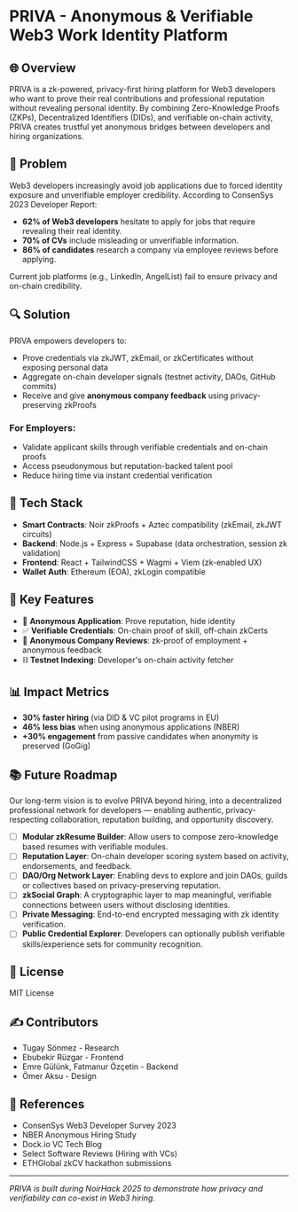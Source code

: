 # PRIVA - Anonymous & Verifiable Web3 Work Identity Platform

## 🌐 Overview
PRIVA is a zk-powered, privacy-first hiring platform for Web3 developers who want to prove their real contributions and professional reputation without revealing personal identity. By combining Zero-Knowledge Proofs (ZKPs), Decentralized Identifiers (DIDs), and verifiable on-chain activity, PRIVA creates trustful yet anonymous bridges between developers and hiring organizations.

## 🚩 Problem
Web3 developers increasingly avoid job applications due to forced identity exposure and unverifiable employer credibility. According to ConsenSys 2023 Developer Report:

- **62% of Web3 developers** hesitate to apply for jobs that require revealing their real identity.
- **70% of CVs** include misleading or unverifiable information.
- **86% of candidates** research a company via employee reviews before applying.

Current job platforms (e.g., LinkedIn, AngelList) fail to ensure privacy and on-chain credibility.

## 🔍 Solution
PRIVA empowers developers to:

- Prove credentials via zkJWT, zkEmail, or zkCertificates without exposing personal data
- Aggregate on-chain developer signals (testnet activity, DAOs, GitHub commits)
- Receive and give **anonymous company feedback** using privacy-preserving zkProofs

### For Employers:
- Validate applicant skills through verifiable credentials and on-chain proofs
- Access pseudonymous but reputation-backed talent pool
- Reduce hiring time via instant credential verification

## 🔧 Tech Stack
- **Smart Contracts**: Noir zkProofs + Aztec compatibility (zkEmail, zkJWT circuits)
- **Backend**: Node.js + Express + Supabase (data orchestration, session zk validation)
- **Frontend**: React + TailwindCSS + Wagmi + Viem (zk-enabled UX)
- **Wallet Auth**: Ethereum (EOA), zkLogin compatible

## 🧪 Key Features
- 🔐 **Anonymous Application**: Prove reputation, hide identity  
- ✅ **Verifiable Credentials**: On-chain proof of skill, off-chain zkCerts  
- 💬 **Anonymous Company Reviews**: zk-proof of employment + anonymous feedback  
- ⛓ **Testnet Indexing**: Developer's on-chain activity fetcher  

## 📊 Impact Metrics
- **30% faster hiring** (via DID & VC pilot programs in EU)  
- **46% less bias** when using anonymous applications (NBER)  
- **+30% engagement** from passive candidates when anonymity is preserved (GoGig)  

## 📚 Future Roadmap
Our long-term vision is to evolve PRIVA beyond hiring, into a decentralized professional network for developers — enabling authentic, privacy-respecting collaboration, reputation building, and opportunity discovery.

- [ ] **Modular zkResume Builder**: Allow users to compose zero-knowledge based resumes with verifiable modules.
- [ ] **Reputation Layer**: On-chain developer scoring system based on activity, endorsements, and feedback.
- [ ] **DAO/Org Network Layer**: Enabling devs to explore and join DAOs, guilds or collectives based on privacy-preserving reputation.
- [ ] **zkSocial Graph**: A cryptographic layer to map meaningful, verifiable connections between users without disclosing identities.
- [ ] **Private Messaging**: End-to-end encrypted messaging with zk identity verification.
- [ ] **Public Credential Explorer**: Developers can optionally publish verifiable skills/experience sets for community recognition.

## 📄 License
MIT License

## ✍️ Contributors
- Tugay Sönmez - Research  
- Ebubekir Rüzgar - Frontend
- Emre Gülünk, Fatmanur Özçetin - Backend
- Ömer Aksu - Design

## 📎 References
- ConsenSys Web3 Developer Survey 2023  
- NBER Anonymous Hiring Study  
- Dock.io VC Tech Blog  
- Select Software Reviews (Hiring with VCs)  
- ETHGlobal zkCV hackathon submissions  

---

*PRIVA is built during NoirHack 2025 to demonstrate how privacy and verifiability can co-exist in Web3 hiring.*

